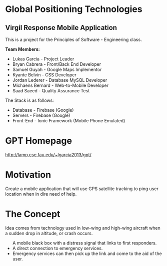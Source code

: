 # Global Positioning Technologies
## Virgil Response Mobile Application
<p>This is a project for the Principles of Software - Engineering class.</p>

<p><strong>Team Members:</strong>
  <ul>
    <li>Lukas Garcia - Project Leader</li>
    <li>Bryan Cabrera - Front/Back End Developer</li>
    <li>Samuel Guyah - Google Maps Implementor</li>
    <li>Kyante Belvin - CSS Developer</li>
    <li>Jordan Lederer - Database MySQL Developer</li>
    <li>Michaens Bernard - Web-to-Mobile Developer</li>
    <li>Saad Saeed - Quality Assurance Test</li>
  </ul>
</p>

The Stack is as follows:

* Database - Firebase (Google)
* Servers - Firebase (Google)
* Front-End - Ionic Framework (Mobile Phone Emulated)

# GPT Homepage
http://lamp.cse.fau.edu/~lgarcia2013/gpt/

# Motivation
<p>Create a mobile application that will use GPS satellite tracking to ping user location when in dire need of help.</p>

# The Concept
<p>Idea comes from technology used in low-wing and high-wing aircraft when a sudden drop in altitude, or crash occurs.</p>
  <ul>
    <l1>A mobile black box with a distress signal that links to first responders.</li>
    <li>A direct connection to emergency services.</li>
    <li>Emergency services can then pick up the link and come to the aid of the user.</li>
  </ul>
